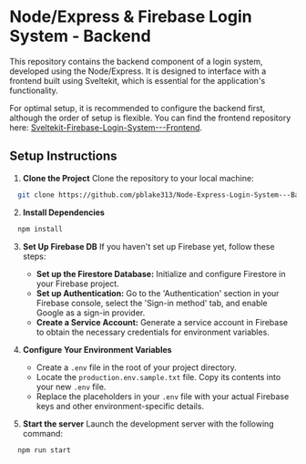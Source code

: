 

# Node/Express & Firebase Login System - Backend

This repository contains the backend component of a login system, developed using the Node/Express. It is designed to interface with a frontend built using Sveltekit, which is essential for the application's functionality.

For optimal setup, it is recommended to configure the backend first, although the order of setup is flexible. You can find the frontend repository here: [Sveltekit-Firebase-Login-System---Frontend](https://github.com/pblake313/Sveltekit-Firebase-Login-System---Frontend).


## Setup Instructions
1. **Clone the Project**
Clone the repository to your local machine:
```bash
  git clone https://github.com/pblake313/Node-Express-Login-System---Backend
```

2. **Install Dependencies**

```bash
  npm install
```

3. **Set Up Firebase DB**
If you haven't set up Firebase yet, follow these steps:
   * **Set up the Firestore Database:** Initialize and configure Firestore in your Firebase project.
   * **Set up Authentication:** Go to the 'Authentication' section in your Firebase console, select the 'Sign-in method' tab, and enable Google as a sign-in provider.
   * **Create a Service Account:** Generate a service account in Firebase to obtain the necessary credentials for environment variables.

4. **Configure Your Environment Variables**
    * Create a `.env` file in the root of your project directory.
    * Locate the `production.env.sample.txt` file. Copy its contents into your new `.env` file.
    * Replace the placeholders in your `.env` file with your actual Firebase keys and other environment-specific details.


5. **Start the server**
Launch the development server with the following command:
```bash
  npm run start
```

